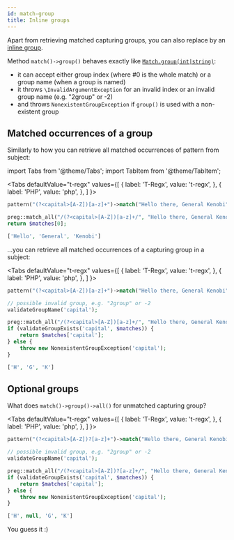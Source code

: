 ```yaml
---
id: match-group
title: Inline groups
---
```


Apart from retrieving matched capturing groups, you can also replace by an [inline group](replace-by-group.md).

Method `match()->group()` behaves exactly like [`Match.group(int|string)`](match-details.md):

- it can accept either group index (where #0 is the whole match) or a group name (when a group is named)
- it throws `\InvalidArgumentException` for an invalid index or an invalid group name (e.g. "2group" or -2)
- and throws `NonexistentGroupException` if `group()` is used with a non-existent group

## Matched occurrences of a group

Similarly to how you can retrieve all matched occurrences of pattern from subject:

import Tabs from '@theme/Tabs';
import TabItem from '@theme/TabItem';

<Tabs
defaultValue="t-regx"
values={[
{ label: 'T-Regx', value: 't-regx', },
{ label: 'PHP', value: 'php', },
]
}>
<TabItem value="t-regx">

```php
pattern("(?<capital>[A-Z])[a-z]+")->match("Hello there, General Kenobi")->all();
```

</TabItem>
<TabItem value="php">

```php
preg::match_all("/(?<capital>[A-Z])[a-z]+/", "Hello there, General Kenobi", $matches);
return $matches[0];
```

</TabItem>
</Tabs>

<!--Result-Value-->

```php
['Hello', 'General', 'Kenobi']
```

...you can retrieve all matched occurrences of a capturing group in a subject:

<Tabs
defaultValue="t-regx"
values={[
{ label: 'T-Regx', value: 't-regx', },
{ label: 'PHP', value: 'php', },
]
}>
<TabItem value="t-regx">

```php
pattern("(?<capital>[A-Z])[a-z]+")->match("Hello there, General Kenobi")->group('capital')->all();
```

</TabItem>
<TabItem value="php">

```php
// possible invalid group, e.g. "2group" or -2
validateGroupName('capital');

preg::match_all("/(?<capital>[A-Z])[a-z]+/", "Hello there, General Kenobi", $matches);
if (validateGroupExists('capital', $matches)) {
    return $matches['capital'];
} else {
    throw new NonexistentGroupException('capital');
}
```

</TabItem>
</Tabs>

<!--Result-Value-->

```php
['H', 'G', 'K']
```

## Optional groups

What does `match()->group()->all()` for unmatched capturing group?

<Tabs
defaultValue="t-regx"
values={[
{ label: 'T-Regx', value: 't-regx', },
{ label: 'PHP', value: 'php', },
]
}>
<TabItem value="t-regx">

```php
pattern("(?<capital>[A-Z])?[a-z]+")->match("Hello there, General Kenobi")->group('capital')->all();
```

</TabItem>
<TabItem value="php">

```php
// possible invalid group, e.g. "2group" or -2
validateGroupName('capital');

preg::match_all("/(?<capital>[A-Z])?[a-z]+/", "Hello there, General Kenobi", $matches);
if (validateGroupExists('capital', $matches)) {
    return $matches['capital'];
} else {
    throw new NonexistentGroupException('capital');
}
```

</TabItem>
</Tabs>

<!--Result-Value-->

```php
['H', null, 'G', 'K']
```

You guess it :)
